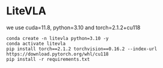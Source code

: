# LiteVLA


we use cuda=11.8, python=3.10 and torch=2.1.2+cu118
```
conda create -n litevla python=3.10 -y
conda activate litevla
pip install torch==2.1.2 torchvision==0.16.2 --index-url https://download.pytorch.org/whl/cu118
pip install -r requirements.txt
```

